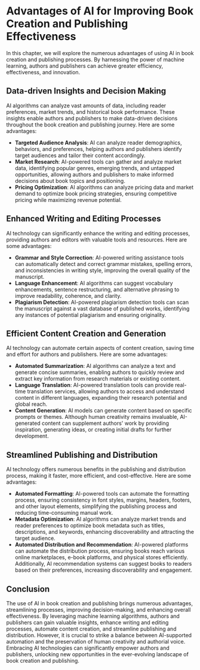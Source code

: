 Advantages of AI for Improving Book Creation and Publishing Effectiveness
==================================================================================

In this chapter, we will explore the numerous advantages of using AI in book creation and publishing processes. By harnessing the power of machine learning, authors and publishers can achieve greater efficiency, effectiveness, and innovation.

Data-driven Insights and Decision Making
----------------------------------------

AI algorithms can analyze vast amounts of data, including reader preferences, market trends, and historical book performance. These insights enable authors and publishers to make data-driven decisions throughout the book creation and publishing journey. Here are some advantages:

* **Targeted Audience Analysis**: AI can analyze reader demographics, behaviors, and preferences, helping authors and publishers identify target audiences and tailor their content accordingly.
* **Market Research**: AI-powered tools can gather and analyze market data, identifying popular genres, emerging trends, and untapped opportunities, allowing authors and publishers to make informed decisions about book topics and positioning.
* **Pricing Optimization**: AI algorithms can analyze pricing data and market demand to optimize book pricing strategies, ensuring competitive pricing while maximizing revenue potential.

Enhanced Writing and Editing Processes
--------------------------------------

AI technology can significantly enhance the writing and editing processes, providing authors and editors with valuable tools and resources. Here are some advantages:

* **Grammar and Style Correction**: AI-powered writing assistance tools can automatically detect and correct grammar mistakes, spelling errors, and inconsistencies in writing style, improving the overall quality of the manuscript.
* **Language Enhancement**: AI algorithms can suggest vocabulary enhancements, sentence restructuring, and alternative phrasing to improve readability, coherence, and clarity.
* **Plagiarism Detection**: AI-powered plagiarism detection tools can scan the manuscript against a vast database of published works, identifying any instances of potential plagiarism and ensuring originality.

Efficient Content Creation and Generation
-----------------------------------------

AI technology can automate certain aspects of content creation, saving time and effort for authors and publishers. Here are some advantages:

* **Automated Summarization**: AI algorithms can analyze a text and generate concise summaries, enabling authors to quickly review and extract key information from research materials or existing content.
* **Language Translation**: AI-powered translation tools can provide real-time translation services, allowing authors to access and understand content in different languages, expanding their research potential and global reach.
* **Content Generation**: AI models can generate content based on specific prompts or themes. Although human creativity remains invaluable, AI-generated content can supplement authors' work by providing inspiration, generating ideas, or creating initial drafts for further development.

Streamlined Publishing and Distribution
---------------------------------------

AI technology offers numerous benefits in the publishing and distribution process, making it faster, more efficient, and cost-effective. Here are some advantages:

* **Automated Formatting**: AI-powered tools can automate the formatting process, ensuring consistency in font styles, margins, headers, footers, and other layout elements, simplifying the publishing process and reducing time-consuming manual work.
* **Metadata Optimization**: AI algorithms can analyze market trends and reader preferences to optimize book metadata such as titles, descriptions, and keywords, enhancing discoverability and attracting the target audience.
* **Automated Distribution and Recommendation**: AI-powered platforms can automate the distribution process, ensuring books reach various online marketplaces, e-book platforms, and physical stores efficiently. Additionally, AI recommendation systems can suggest books to readers based on their preferences, increasing discoverability and engagement.

Conclusion
----------

The use of AI in book creation and publishing brings numerous advantages, streamlining processes, improving decision-making, and enhancing overall effectiveness. By leveraging machine learning algorithms, authors and publishers can gain valuable insights, enhance writing and editing processes, automate content creation, and streamline publishing and distribution. However, it is crucial to strike a balance between AI-supported automation and the preservation of human creativity and authorial voice. Embracing AI technologies can significantly empower authors and publishers, unlocking new opportunities in the ever-evolving landscape of book creation and publishing.
